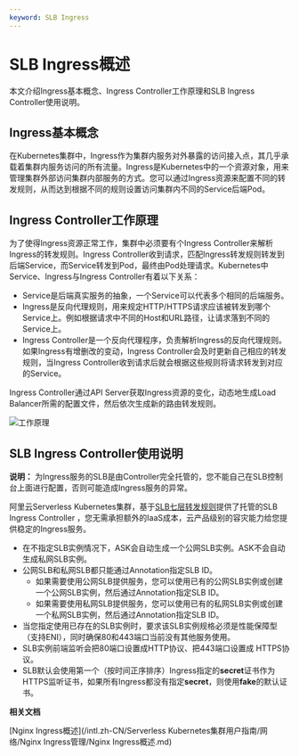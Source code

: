 ```yaml
---
keyword: SLB Ingress
---
```


# SLB Ingress概述

本文介绍Ingress基本概念、Ingress Controller工作原理和SLB Ingress Controller使用说明。

## Ingress基本概念

在Kubernetes集群中，Ingress作为集群内服务对外暴露的访问接入点，其几乎承载着集群内服务访问的所有流量。Ingress是Kubernetes中的一个资源对象，用来管理集群外部访问集群内部服务的方式。您可以通过Ingress资源来配置不同的转发规则，从而达到根据不同的规则设置访问集群内不同的Service后端Pod。

## Ingress Controller工作原理

为了使得Ingress资源正常工作，集群中必须要有个Ingress Controller来解析Ingress的转发规则。Ingress Controller收到请求，匹配Ingress转发规则转发到后端Service，而Service转发到Pod，最终由Pod处理请求。Kubernetes中Service、Ingress与Ingress Controller有着以下关系：

-   Service是后端真实服务的抽象，一个Service可以代表多个相同的后端服务。
-   Ingress是反向代理规则，用来规定HTTP/HTTPS请求应该被转发到哪个Service上。例如根据请求中不同的Host和URL路径，让请求落到不同的 Service上。
-   Ingress Controller是一个反向代理程序，负责解析Ingress的反向代理规则。如果Ingress有增删改的变动，Ingress Controller会及时更新自己相应的转发规则，当Ingress Controller收到请求后就会根据这些规则将请求转发到对应的Service。

Ingress Controller通过API Server获取Ingress资源的变化，动态地生成Load Balancer所需的配置文件，然后依次生成新的路由转发规则。

![工作原理](https://static-aliyun-doc.oss-accelerate.aliyuncs.com/assets/img/zh-CN/8014073161/p207789.png)

## SLB Ingress Controller使用说明

**说明：** 为Ingress服务的SLB是由Controller完全托管的，您不能自己在SLB控制台上面进行配置，否则可能造成Ingress服务的异常。

阿里云Serverless Kubernetes集群，基于[SLB七层转发规则]()提供了托管的SLB Ingress Controller ，您无需承担额外的IaaS成本，云产品级别的容灾能力给您提供稳定的Ingress服务。

-   在不指定SLB实例情况下，ASK会自动生成一个公网SLB实例。ASK不会自动生成私网SLB实例。
-   公网SLB和私网SLB都只能通过Annotation指定SLB ID。
    -   如果需要使用公网SLB提供服务，您可以使用已有的公网SLB实例或创建一个公网SLB实例，然后通过Annotation指定SLB ID。
    -   如果需要使用私网SLB提供服务，您可以使用已有的私网SLB实例或创建一个私网SLB实例，然后通过Annotation指定SLB ID。
-   当您指定使用已存在的SLB实例时，要求该SLB实例规格必须是性能保障型（支持ENI），同时确保80和443端口当前没有其他服务使用。
-   SLB实例前端监听会把80端口设置成HTTP协议、把443端口设置成 HTTPS协议。
-   SLB默认会使用第一个（按时间正序排序）Ingress指定的**secret**证书作为HTTPS监听证书，如果所有Ingress都没有指定**secret**，则使用**fake**的默认证书。

**相关文档**  


[Nginx Ingress概述](/intl.zh-CN/Serverless Kubernetes集群用户指南/网络/Nginx Ingress管理/Nginx Ingress概述.md)

